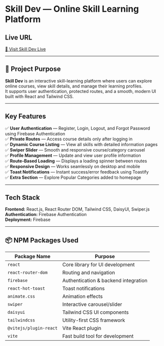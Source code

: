 #  Skill Dev — Online Skill Learning Platform

##  Live URL
[🔗 Visit Skill Dev Live](https://my-application-40e3b.web.app/)

---

## 📘 Project Purpose
**Skill Dev** is an interactive skill-learning platform where users can explore online courses, view skill details, and manage their learning profiles.  
It supports user authentication, protected routes, and a smooth, modern UI built with React and Tailwind CSS.

---

##  Key Features
✅ **User Authentication** — Register, Login, Logout, and Forgot Password using Firebase Authentication  
✅ **Private Routes** — Access course details only after logging in  
✅ **Dynamic Course Listing** — View all skills with detailed information pages  
✅ **Swiper Slider** — Smooth and responsive course/category carousel  
✅ **Profile Management** — Update and view user profile information  
✅ **Route-Based Loading** — Displays a loading spinner between routes  
✅ **Responsive Design** — Works seamlessly on desktop and mobile  
✅ **Toast Notifications** — Instant success/error feedback using Toastify  
✅ **Extra Section** — Explore Popular Categories added to homepage  

---

## Tech Stack
**Frontend:** React.js, React Router DOM, Tailwind CSS, DaisyUI, Swiper.js  
**Authentication:** Firebase Authentication  
**Deployment:** Firebase

---

## 📦 NPM Packages Used

| Package Name | Purpose |
|---------------|----------|
| `react` | Core library for UI development |
| `react-router-dom` | Routing and navigation |
| `firebase` | Authentication & backend integration |
| `react-hot-toast` | Toast notifications |
| `animate.css` | Animation effects |
| `swiper` | Interactive carousel/slider |
| `daisyui` | Tailwind CSS UI components |
| `tailwindcss` | Utility-first CSS framework |
| `@vitejs/plugin-react` | Vite React plugin |
| `vite` | Fast build tool for development |


